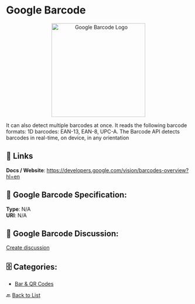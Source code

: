 # Google Barcode
<p align="center">
    <img width="256" src="https://raw.githubusercontent.com/apis-list/apis-list/main/apis/google-barcode/logo_256x256.png" alt="Google Barcode Logo"/>
</p>

It can also detect multiple barcodes at once. It reads the following barcode formats: 1D barcodes: EAN-13, EAN-8, UPC-A. The Barcode API detects barcodes in real-time, on device, in any orientation

##  🔗 Links
**Docs / Website**: https://developers.google.com/vision/barcodes-overview?hl=en

## 🧬 Google Barcode Specification:
**Type**: N/A  
**URI**: N/A

## 💬 Google Barcode Discussion:
[Create discussion](https://github.com/apis-list/apis-list/discussions/new)

## 🗄️ Categories:
- [Bar & QR Codes](https://github.com/apis-list/apis-list#bar--qr-codes-)




🔙 [Back to List](https://github.com/apis-list/apis-list)
